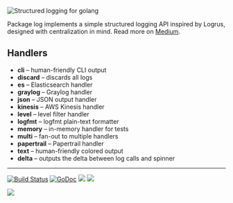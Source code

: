 
![Structured logging for golang](assets/title.png)

Package log implements a simple structured logging API inspired by Logrus, designed with centralization in mind. Read more on [Medium](https://medium.com/@tjholowaychuk/apex-log-e8d9627f4a9a#.rav8yhkud).

## Handlers

- __cli__ – human-friendly CLI output
- __discard__ – discards all logs
- __es__ – Elasticsearch handler
- __graylog__ – Graylog handler
- __json__ – JSON output handler
- __kinesis__ – AWS Kinesis handler
- __level__ – level filter handler
- __logfmt__ – logfmt plain-text formatter
- __memory__ – in-memory handler for tests
- __multi__ – fan-out to multiple handlers
- __papertrail__ – Papertrail handler
- __text__ – human-friendly colored output
- __delta__ – outputs the delta between log calls and spinner

---

[![Build Status](https://semaphoreci.com/api/v1/projects/d8a8b1c0-45b0-4b89-b066-99d788d0b94c/642077/badge.svg)](https://semaphoreci.com/tj/log)
[![GoDoc](https://godoc.org/github.com/mcolyer/log?status.svg)](https://godoc.org/github.com/mcolyer/log)
![](https://img.shields.io/badge/license-MIT-blue.svg)
![](https://img.shields.io/badge/status-stable-green.svg)

<a href="https://apex.sh"><img src="http://tjholowaychuk.com:6000/svg/sponsor"></a>
